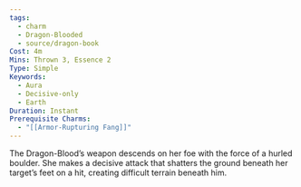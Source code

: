 ```yaml
---
tags:
  - charm
  - Dragon-Blooded
  - source/dragon-book
Cost: 4m
Mins: Thrown 3, Essence 2
Type: Simple
Keywords:
  - Aura
  - Decisive-only
  - Earth
Duration: Instant
Prerequisite Charms:
  - "[[Armor-Rupturing Fang]]"
---
```

The Dragon-Blood’s weapon descends on her foe with the force of a hurled boulder. She makes a decisive attack that shatters the ground beneath her target’s feet on a hit, creating difficult terrain beneath him.